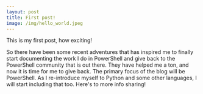 ```yaml
---
layout: post
title: First post!
image: /img/hello_world.jpeg
---
```


This is my first post, how exciting!

So there have been some recent adventures that has inspired me to finally start documenting the work I do in PowerShell and give back to the PowerShell community that is out there.  They have helped me a ton, and now it is time for me to give back.  The primary focus of the blog will be PowerShell.  As I re-introduce myself to Python and some other languages, I will start including that too.  Here's to more info sharing!
